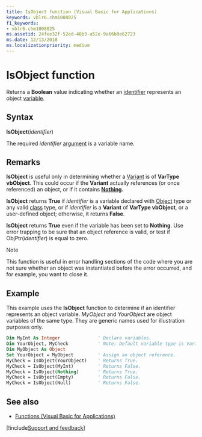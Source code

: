 ```yaml
---
title: IsObject function (Visual Basic for Applications)
keywords: vblr6.chm1008825
f1_keywords:
- vblr6.chm1008825
ms.assetid: 24fee32f-52ed-48b3-a52e-9a66b0e62723
ms.date: 12/13/2018
ms.localizationpriority: medium
---
```



# IsObject function

Returns a **Boolean** value indicating whether an [identifier](../../Glossary/vbe-glossary.md#identifier) represents an object [variable](../../Glossary/vbe-glossary.md#variable).

## Syntax

**IsObject**(_identifier_)

The required _identifier_ [argument](../../Glossary/vbe-glossary.md#argument) is a variable name.

## Remarks

**IsObject** is useful only in determining whether a [Variant](../../Glossary/vbe-glossary.md#variant-data-type) is of **VarType  vbObject**. This could occur if the **Variant** actually references (or once referenced) an object, or if it contains **[Nothing](nothing-keyword.md).**

**IsObject** returns **True** if _identifier_ is a variable declared with [Object](../../Glossary/vbe-glossary.md#object) type or any valid [class](../../Glossary/vbe-glossary.md#class) type, or if _identifier_ is a **Variant** of **VarType vbObject**, or a user-defined object; otherwise, it returns **False**. 

**IsObject** returns **True** even if the variable has been set to **Nothing**. Use error trapping to be sure that an object reference is valid, or test if ObjPtr(_identifier_) is equal to zero.

> [!NOTE] 
> This function is useful in error handling sections of the code where you are not sure whether an object was instantiated before the error occurred, and for example, you want to close it.

## Example

This example uses the **IsObject** function to determine if an identifier represents an object variable. _MyObject_ and _YourObject_ are object variables of the same type. They are generic names used for illustration purposes only.


```vb
Dim MyInt As Integer              ' Declare variables.
Dim YourObject, MyCheck           ' Note: Default variable type is Variant.
Dim MyObject As Object
Set YourObject = MyObject         ' Assign an object reference.
MyCheck = IsObject(YourObject)    ' Returns True.
MyCheck = IsObject(MyInt)         ' Returns False.
MyCheck = IsObject(Nothing)       ' Returns True.
MyCheck = IsObject(Empty)         ' Returns False.
MyCheck = IsObject(Null)          ' Returns False.
```

## See also

- [Functions (Visual Basic for Applications)](../functions-visual-basic-for-applications.md)

[!include[Support and feedback](~/includes/feedback-boilerplate.md)]
